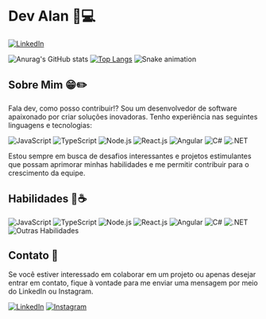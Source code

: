 # Dev Alan 🫡💻

[![LinkedIn](https://img.shields.io/badge/LinkedIn-Perfil-blue)](https://www.linkedin.com/in/alan-arguelho-99b429195/)

![Anurag's GitHub stats](https://github-readme-stats.vercel.app/api?username=alanarg&show_icons=true&theme=radical)
[![Top Langs](https://github-readme-stats.vercel.app/api/top-langs/?username=alanarg&layout=compact)](https://github.com/alanarg)
![Snake animation](https://github.com/rafaballerini/alanarg/blob/output/github-contribution-grid-snake.svg)



## Sobre Mim 😁✏️

Fala dev, como posso contribuir!? Sou um desenvolvedor de software apaixonado por criar soluções inovadoras. Tenho experiência nas seguintes linguagens e tecnologias:

![JavaScript](https://img.shields.io/badge/-JavaScript-yellow)
![TypeScript](https://img.shields.io/badge/-TypeScript-blue)
![Node.js](https://img.shields.io/badge/-Node.js-green)
![React.js](https://img.shields.io/badge/-React.js-blueviolet)
![Angular](https://img.shields.io/badge/-Angular-red)
![C#](https://img.shields.io/badge/-C%23-purple)
![.NET](https://img.shields.io/badge/-.NET-orange)

Estou sempre em busca de desafios interessantes e projetos estimulantes que possam aprimorar minhas habilidades e me permitir contribuir para o crescimento da equipe.

## Habilidades 🤺☕

![JavaScript](https://img.shields.io/badge/-JavaScript-yellow)
![TypeScript](https://img.shields.io/badge/-TypeScript-blue)
![Node.js](https://img.shields.io/badge/-Node.js-green)
![React.js](https://img.shields.io/badge/-React.js-blueviolet)
![Angular](https://img.shields.io/badge/-Angular-red)
![C#](https://img.shields.io/badge/-C%23-purple)
![.NET](https://img.shields.io/badge/-.NET-orange)
![Outras Habilidades](https://img.shields.io/badge/-Outras%20Habilidades-lightgrey)

## Contato 🔎

Se você estiver interessado em colaborar em um projeto ou apenas desejar entrar em contato, fique à vontade para me enviar uma mensagem por meio do LinkedIn ou Instagram.

[![LinkedIn](https://img.shields.io/badge/LinkedIn-Perfil-blue)](https://www.linkedin.com/seu-perfil)
[![Instagram](https://img.shields.io/badge/Instagram-%40seu_perfil-brightgreen)](https://www.instagram.com/alanarguelho/)

